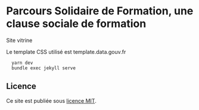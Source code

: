 # Parcours Solidaire de Formation, une clause sociale de formation


Site vitrine


Le template CSS utilisé est template.data.gouv.fr

```
  yarn dev
  bundle exec jekyll serve
```

## Licence

Ce site est publiée sous [licence MIT](LICENSE).
